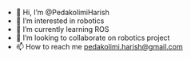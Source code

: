 - 👋 Hi, I’m @PedakolimiHarish
- 👀 I’m interested in robotics
- 🌱 I’m currently learning ROS
- 💞️ I’m looking to collaborate on robotics project
- 📫 How to reach me pedakolimi.harish@gmail.com

<!---
PedakolimiHarish/PedakolimiHarish is a ✨ special ✨ repository because its `README.md` (this file) appears on your GitHub profile.
You can click the Preview link to take a look at your changes.
--->
